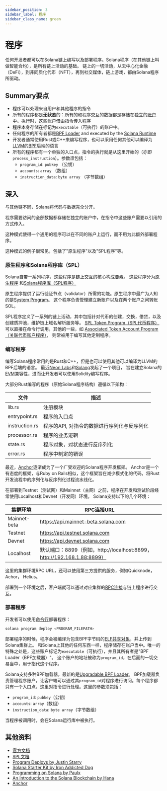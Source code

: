 ```yaml
---
sidebar_position: 3
sidebar_label: 程序
sidebar_class_name: green
---
```


# 程序

任何开发者都可以在Solana链上编写以及部署程序。Solana程序（在其他链上叫做智能合约），是所有链上活动的基础。
链上的一切活动，从去中心化金融（DeFi），到非同质化代币（NFT），再到社交媒体，链上游戏，都由Solana程序所驱动。

## Summary要点

- 程序可以处理来自用户和其他程序的指令
- 所有的程序都是**无状态**的：所有的和程序交互的数据都是存储在独立的[账户](./accounts.md)中。执行时，这些账户借由指令传入程序
- 程序本身存储在标记为`executable`（可执行）的账户中。
- 任何程序的所有者都是[BPF Loader](https://docs.solana.com/developing/runtime-facilities/programs#bpf-loader) and executed by the [Solana Runtime](https://docs.solana.com/developing/programming-model/runtime)
- 开发者通常使用Rust或C++来编写程序，也可以采用任何其他可以编译为[LLVM](https://llvm.org/)的[BPF](https://en.wikipedia.org/wiki/Berkeley_Packet_Filter)后端的语言
- 所有的程序都有一个单独的入口点，指令的执行就是从这里开始的（亦即`process_instruction`）。参数须包括：
     - `program_id`: `pubkey` （公钥）
     - `accounts`: `array` （数组）
     - `instruction_data`: `byte array` （字节数组）

## 深入

与其他链不同，Solana将代码与数据完全分开。

程序需要访问的全部数据都存储在独立的账户中，在指令中这些账户需要以引用的方式传入。

这种模式使得一个通用的程序可以在不同的账户上运行，而不用为此额外部署程序。

这种模式的例子很常见，包括了"原生程序"以及"SPL程序"等。

### 原生程序和Solana程序库（SPL）

Solana自带一系列程序，这些程序是链上交互的核心构成要素。
这些程序分为[原生程序](https://docs.solana.com/developing/runtime-facilities/programs#bpf-loader)
和[Solana程序库（SPL程序）](https://spl.solana.com/)

原生程序提供了运行验证节点（validator）所需的功能。原生程序中最广为人知的是[System Program](https://docs.solana.com/developing/runtime-facilities/programs#system-program)。
这个程序负责管理建立新账户以及在两个账户之间转账SOL。

SPL程序定义了一系列的链上活动，其中包括针对代币的创建，交换，借贷，以及创建质押池，维护链上域名解析服务等。
[SPL Token Program（SPL代币程序）](https://spl.solana.com/token)可以直接在命令行调用，其他的一些，如
[Associated Token Account Program（关联代币账户程序）](https://spl.solana.com/associated-token-account)，
则常被用于编写其他定制程序。

### 编写程序

编写Solana程序常用的是Rust和C++，但是也可以使用其他可以编译为LLVM的BPF后端的语言。
最近[Neon Labs](https://neon-labs.org/)和[Solang](https://solang.readthedocs.io/en/latest/)发起了一个项目，
旨在建立Solana的[EVM](https://ethereum.org/en/developers/docs/evm/)兼容性，进而让开发者可以使用Solidity编写程序。

大部分Rust编写的程序（原始Solana程序结构）遵循以下架构：

| 文件           | 描述                                             |
|----------------|-------------------------------------------------|
| lib.rs         | 注册模块                                         |
| entrypoint.rs  | 程序的入口点                                      |
| instruction.rs | 程序的API, 对指令的数据进行序列化与反序列化           |
| processor.rs   | 程序的业务逻辑                                    |
| state.rs       | 程序对象，对状态进行反序列化                         |
| error.rs       | 程序中制定的错误                                   |

最近，[Anchor](https://project-serum.github.io/anchor/getting-started/introduction.html)逐渐成为了一个广受欢迎的Solana程序开发框架。
Anchor是一个有态度的框架，与Ruby on Rails相似，这个框架旨在减少模式化的代码，将Rust开发流程中的序列化与反序列化过程流水线化。

在部署到Testnet（测试网）和Mainnet（主网）之前，程序在开发和测试阶段经常使用Localhost和Devnet（开发网）环境。
Solana支持以下的几个环境：

| 集群环境              | RPC连接URL                                                                 |
|----------------------|---------------------------------------------------------------------------|
| Mainnet-beta         | https://api.mainnet-beta.solana.com                                       |
| Testnet              | https://api.testnet.solana.com                                            |
| Devnet               | https://api.devnet.solana.com                                             |
| Localhost            | 默认端口：8899（例如，http://localhost:8899，http://192.168.1.88:8899）      |

这里的集群环境RPC URL，还可以使用第三方提供的服务，例如Quicknode，Achor， Helius。

部署到一个环境之后，客户端就可以通过对应集群的[RPC连接](https://docs.solana.com/developing/clients/jsonrpc-api)与链上程序进行交互。

### 部署程序

开发者可以使用[命令行](https://docs.solana.com/cli/deploy-a-program)部署程序：

```bash
solana program deploy <PROGRAM_FILEPATH>
```

部署程序的时候，程序会被编译为包含BPF字节码的[ELF共享对象](https://en.wikipedia.org/wiki/Executable_and_Linkable_Format)，并上传到Solana集群上。
和Solana上其他的任何东西一样，程序储存在账户当中。唯一的特殊之处是，这些账户标记为`executable`（可执行），并且其所有者是"BPF Loader（BPF加载器）"。
这个账户的地址被称为`program_id`，在后面的一切交易当中，用于指代这个程序。

Solana支持多种BPF加载器，最新的是[Upgradable BPF Loader](https://explorer.solana.com/address/BPFLoaderUpgradeab1e11111111111111111111111)。
BPF加载器负责管理程序账户，让客户端可以通过其`program_id`对程序进行访问。每个程序都只有一个入口点，这里对指令进行处理。这里的参数须包括：
- `program_id`: `pubkey`（公钥）
- `accounts`: `array`（数组）
- `instruction_data`: `byte array`（字节数组）

当程序被调用时，会在Solana运行库中被执行。

## 其他资料

- [官方文档](https://docs.solana.com/developing/on-chain-programs/overview)
- [SPL文档](https://spl.solana.com/)
- [Program Deploys by Justin Starry](https://jstarry.notion.site/Program-deploys-29780c48794c47308d5f138074dd9838)
- [Solana Starter Kit by Iron Addicted Dog](https://hackmd.io/@ironaddicteddog/solana-starter-kit)
- [Programming on Solana by Paulx](https://paulx.dev/blog/2021/01/14/programming-on-solana-an-introduction/)
- [An Introduction to the Solana Blockchain by Hana](https://2501babe.github.io/posts/solana101.html)
- [Anchor](https://project-serum.github.io/anchor/getting-started/introduction.html)
